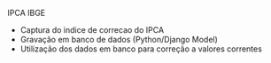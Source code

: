 IPCA IBGE
- Captura do indice de correcao do IPCA
- Gravação em banco de dados (Python/Django Model)
- Utilização dos dados em banco para correção a valores correntes
